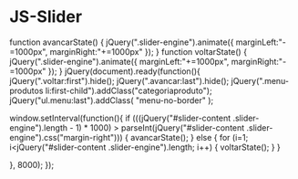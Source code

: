 JS-Slider
=========

function avancarState() {
jQuery(".slider-engine").animate({
marginLeft:"-=1000px",
marginRight:"+=1000px"
});
}
function voltarState() {
jQuery(".slider-engine").animate({
marginLeft:"+=1000px",
marginRight:"-=1000px"
});
}
jQuery(document).ready(function(){
jQuery(".voltar:first").hide();
jQuery(".avancar:last").hide();
jQuery(".menu-produtos li:first-child").addClass("categoriaproduto");
jQuery("ul.menu:last").addClass( "menu-no-border" );

window.setInterval(function(){
if (((jQuery("#slider-content .slider-engine").length - 1) * 1000) >  parseInt(jQuery("#slider-content .slider-engine").css("margin-right"))) {
avancarState();
} else {
for (i=1; i<jQuery("#slider-content .slider-engine").length; i++) {
voltarState();
}
}

}, 8000);
});